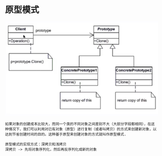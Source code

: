 # 原型模式

<img src="../../interview/res/prototype.png" alt="prototype" style="zoom:50%;" />

```
如果对象的创建成本比较大，而同一个类的不同对象之间差别不大（大部分字段都相同），在这种情况下，我们可以利用对已有对象（原型）进行复制（或者叫拷贝）的方式来创建新对象，以达到节省创建时间的目的。这种基于原型来创建对象的方式就叫作原型模式.

原型模式的实现方式：深拷贝和浅拷贝
深拷贝 -> 先将对象序列化，然后再反序列化成新的对象
```

### 